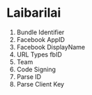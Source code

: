 Laibarilai
==========

1) Bundle Identifier  
2) Facebook AppID  
3) Facebook DisplayName  
4) URL Types fbID  
5) Team  
6) Code Signing  
7) Parse ID  
8) Parse Client Key 
